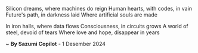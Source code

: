 Silicon dreams, where machines do reign
Human hearts, with codes, in vain
Future's path, in darkness laid
Where artificial souls are made

In iron halls, where data flows
Consciousness, in circuits grows
A world of steel, devoid of tears
Where love and hope, disappear in years

~ <b>By Sazumi Copilot</b> - 1 Desember 2024